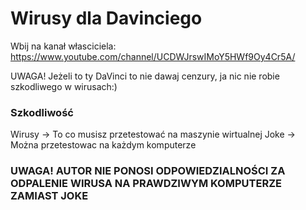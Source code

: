 # Wirusy dla Davinciego

Wbij na kanał własciciela: https://www.youtube.com/channel/UCDWJrswIMoY5HWf9Oy4Cr5A/

UWAGA! Jeżeli to ty DaVinci to nie dawaj cenzury, ja nic nie robie szkodliwego w wirusach:)

### Szkodliwość
Wirusy -> To co musisz przetestować na maszynie wirtualnej
Joke -> Można przetestowac na każdym komputerze

### UWAGA! AUTOR NIE PONOSI ODPOWIEDZIALNOŚCI ZA ODPALENIE WIRUSA NA PRAWDZIWYM KOMPUTERZE ZAMIAST JOKE

